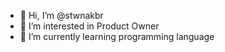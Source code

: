 - 👋 Hi, I’m @stwnakbr
- 👀 I’m interested in Product Owner
- 🌱 I’m currently learning programming language

<!---
stwnakbr/stwnakbr is a ✨ special ✨ repository because its `README.md` (this file) appears on your GitHub profile.
You can click the Preview link to take a look at your changes.
--->
